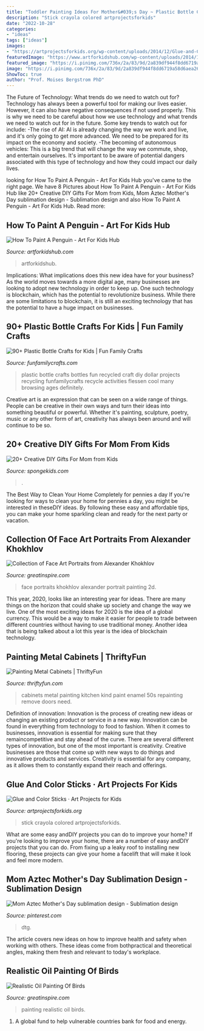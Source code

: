 ```yaml
---
title: "Toddler Painting Ideas For Mother&#039;s Day ~ Plastic Bottle Crafts Bottles Fun Recycled Craft Diy Dollar Projects Recycling Funfamilycrafts Recycle Activities Flessen Cool Many Browsing Ages Definitely"
description: "Stick crayola colored artprojectsforkids"
date: "2022-10-28"
categories:
- "ideas"
tags: ["ideas"]
images:
- "https://artprojectsforkids.org/wp-content/uploads/2014/12/Glue-and-Color-Sticks-804x1024.jpg"
featuredImage: "https://www.artforkidshub.com/wp-content/uploads/2014/12/penguin-feature.jpg"
featured_image: "https://i.pinimg.com/736x/2a/83/9d/2a839df944f8dd6719a58d6aea266198.jpg"
image: "https://i.pinimg.com/736x/2a/83/9d/2a839df944f8dd6719a58d6aea266198.jpg"
ShowToc: true
author: "Prof. Moises Bergstrom PhD"
---
```



The Future of Technology: What trends do we need to watch out for?
Technology has always been a powerful tool for making our lives easier. However, it can also have negative consequences if not used properly. This is why we need to be careful about how we use technology and what trends we need to watch out for in the future. Some key trends to watch out for include: 
-The rise of AI: AI is already changing the way we work and live, and it's only going to get more advanced. We need to be prepared for its impact on the economy and society. 
-The becoming of autonomous vehicles: This is a big trend that will change the way we commute, shop, and entertain ourselves. It's important to be aware of potential dangers associated with this type of technology and how they could impact our daily lives.

	

		
looking for How To Paint A Penguin - Art For Kids Hub you've came to the right page. We have 8 Pictures about How To Paint A Penguin - Art For Kids Hub like 20+ Creative DIY Gifts For Mom from Kids, Mom Aztec Mother&#039;s Day sublimation design - Sublimation design and also How To Paint A Penguin - Art For Kids Hub. Read more:
		
    
## How To Paint A Penguin - Art For Kids Hub

<img loading=lazy src="https://www.artforkidshub.com/wp-content/uploads/2014/12/penguin-feature.jpg" onerror="this.onerror=null;this.src='https://tse2.mm.bing.net/th?id=OIP.dkD2r6sRqLDo5kJUMutekQHaEI&amp;pid=15.1';" alt="How To Paint A Penguin - Art For Kids Hub">

_Source: artforkidshub.com_

>artforkidshub. 

	

Implications: What implications does this new idea have for your business?
As the world moves towards a more digital age, many businesses are looking to adopt new technology in order to keep up. One such technology is blockchain, which has the potential to revolutionize business. While there are some limitations to blockchain, it is still an exciting technology that has the potential to have a huge impact on businesses.

    
## 90+ Plastic Bottle Crafts For Kids | Fun Family Crafts

<img loading=lazy src="http://funfamilycrafts.com/wp-content/uploads/2014/08/plastic-bottle-crafts.jpg" onerror="this.onerror=null;this.src='https://tse3.mm.bing.net/th?id=OIP.skR_ywco0dpYs0PQR73qtQHaK4&amp;pid=15.1';" alt="90+ Plastic Bottle Crafts for Kids | Fun Family Crafts">

_Source: funfamilycrafts.com_

>plastic bottle crafts bottles fun recycled craft diy dollar projects recycling funfamilycrafts recycle activities flessen cool many browsing ages definitely. 

	

Creative art is an expression that can be seen on a wide range of things. People can be creative in their own ways and turn their ideas into something beautiful or powerful. Whether it's painting, sculpture, poetry, music or any other form of art, creativity has always been around and will continue to be so.

    
## 20+ Creative DIY Gifts For Mom From Kids

<img loading=lazy src="https://spongekids.com/wp-content/uploads/2016/04/gifts-for-mom-from-kids/3-diy-gifts-for-mom-from-kids.jpg" onerror="this.onerror=null;this.src='https://tse1.mm.bing.net/th?id=OIP.cbGdO8zN46g98eCJDltriAHaQG&amp;pid=15.1';" alt="20+ Creative DIY Gifts For Mom from Kids">

_Source: spongekids.com_

>. 

	

The Best Way to Clean Your Home Completely for pennies a day
If you're looking for ways to clean your home for pennies a day, you might be interested in theseDIY ideas. By following these easy and affordable tips, you can make your home sparkling clean and ready for the next party or vacation.

    
## Collection Of Face Art Portraits From Alexander Khokhlov

<img loading=lazy src="https://greatinspire.com/wp-content/uploads/2013/12/Collection-of-Face-Art-Portraits-from-Alexander-Khokhlov-4.jpg" onerror="this.onerror=null;this.src='https://tse3.mm.bing.net/th?id=OIP.8k1VLECuYtUnOiohaIyPMQHaLH&amp;pid=15.1';" alt="Collection of Face Art Portraits from Alexander Khokhlov">

_Source: greatinspire.com_

>face portraits khokhlov alexander portrait painting 2d. 

	

This year, 2020, looks like an interesting year for ideas. There are many things on the horizon that could shake up society and change the way we live. One of the most exciting ideas for 2020 is the idea of a global currency. This would be a way to make it easier for people to trade between different countries without having to use traditional money. Another idea that is being talked about a lot this year is the idea of blockchain technology.

    
## Painting Metal Cabinets | ThriftyFun

<img loading=lazy src="https://img.thrfun.com/img/085/573/metal_cabinets_l1.jpg" onerror="this.onerror=null;this.src='https://tse3.mm.bing.net/th?id=OIP.eX0YqDIF-1tnCRX_ZWUxTQHaJ6&amp;pid=15.1';" alt="Painting Metal Cabinets | ThriftyFun">

_Source: thriftyfun.com_

>cabinets metal painting kitchen kind paint enamel 50s repainting remove doors need. 

	

Definition of innovation:
Innovation is the process of creating new ideas or changing an existing product or service in a new way. Innovation can be found in everything from technology to food to fashion. When it comes to businesses, innovation is essential for making sure that they remaincompetitive and stay ahead of the curve. There are several different types of innovation, but one of the most important is creativity. Creative businesses are those that come up with new ways to do things and innovative products and services. Creativity is essential for any company, as it allows them to constantly expand their reach and offerings.

    
## Glue And Color Sticks · Art Projects For Kids

<img loading=lazy src="https://artprojectsforkids.org/wp-content/uploads/2014/12/Glue-and-Color-Sticks-804x1024.jpg" onerror="this.onerror=null;this.src='https://tse3.mm.bing.net/th?id=OIP.cpcJWtSShTfsQDLRyjL8EgHaJb&amp;pid=15.1';" alt="Glue and Color Sticks · Art Projects for Kids">

_Source: artprojectsforkids.org_

>stick crayola colored artprojectsforkids. 

	

What are some easy andDIY projects you can do to improve your home?
If you're looking to improve your home, there are a number of easy andDIY projects that you can do. From fixing up a leaky roof to installing new flooring, these projects can give your home a facelift that will make it look and feel more modern.

    
## Mom Aztec Mother&#039;s Day Sublimation Design - Sublimation Design

<img loading=lazy src="https://i.pinimg.com/736x/2a/83/9d/2a839df944f8dd6719a58d6aea266198.jpg" onerror="this.onerror=null;this.src='https://tse4.mm.bing.net/th?id=OIP.5n9dIqQIlBY0CMjpYbUOdAHaHW&amp;pid=15.1';" alt="Mom Aztec Mother&#039;s Day sublimation design - Sublimation design">

_Source: pinterest.com_

>dtg. 

	

The article covers new ideas on how to improve health and safety when working with others. These ideas come from bothpractical and theoretical angles, making them fresh and relevant to today's workplace.

    
## Realistic Oil Painting Of Birds

<img loading=lazy src="https://greatinspire.com/wp-content/uploads/2016/07/Realistic-Oil-Painting-of-Birds-19.jpg" onerror="this.onerror=null;this.src='https://tse2.mm.bing.net/th?id=OIP.45ZPTIWzKiN1SfIfvEdSVgHaM-&amp;pid=15.1';" alt="Realistic Oil Painting Of Birds">

_Source: greatinspire.com_

>painting realistic oil birds. 

	

1. A global fund to help vulnerable countries bank for food and energy.

